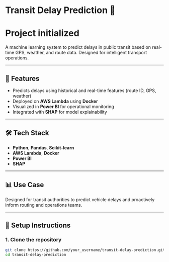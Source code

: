 # Transit Delay Prediction 🚦
# Project initialized
A machine learning system to predict delays in public transit based on real-time GPS, weather, and route data. Designed for intelligent transport operations.

---

## 🚀 Features
- Predicts delays using historical and real-time features (route ID, GPS, weather)
- Deployed on **AWS Lambda** using **Docker**
- Visualized in **Power BI** for operational monitoring
- Integrated with **SHAP** for model explainability

---

## 🛠 Tech Stack
- **Python**, **Pandas**, **Scikit-learn**
- **AWS Lambda**, **Docker**
- **Power BI**
- **SHAP**

---

## 📊 Use Case
Designed for transit authorities to predict vehicle delays and proactively inform routing and operations teams.

---

## 🔧 Setup Instructions

### 1. Clone the repository
```bash
git clone https://github.com/your_username/transit-delay-prediction.git
cd transit-delay-prediction
